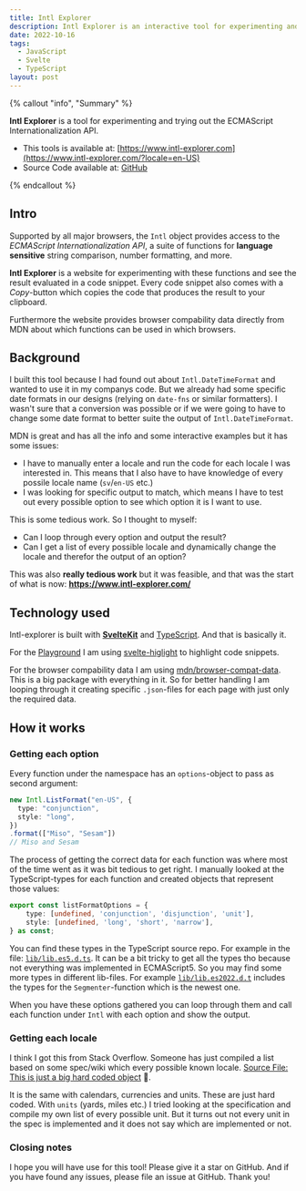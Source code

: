 ```yaml
---
title: Intl Explorer
description: Intl Explorer is an interactive tool for experimenting and trying out the ECMAScript Internationalization API.
date: 2022-10-16
tags:
  - JavaScript
  - Svelte
  - TypeScript
layout: post
---
```


{% callout "info", "Summary" %}

**Intl Explorer** is a tool for experimenting and trying out the ECMAScript Internationalization API.

- This tools is available at: [https://www.intl-explorer.com](https://www.intl-explorer.com/?locale=en-US)
- Source Code available at: [GitHub](https://github.com/jesperorb/intl-explorer)

{% endcallout %}

## Intro

Supported by all major browsers, the `Intl` object provides access to the *ECMAScript Internationalization API*, a suite of functions for **language sensitive** string comparison, number formatting, and more.

**Intl Explorer** is a website for experimenting with these functions and see the result evaluated in a code snippet. Every code snippet also comes with a *Copy*-button which copies the code that produces the result to your clipboard.

Furthermore the website provides browser compability data directly from MDN about which functions can be used in which browsers.

## Background

I built this tool because I had found out about `Intl.DateTimeFormat` and wanted to use it in my companys code. But we already had some specific date formats in our designs (relying on `date-fns` or similar formatters). I wasn't sure that a conversion was possible or if we were going to have to change some date format to better suite the output of `Intl.DateTimeFormat`.

MDN is great and has all the info and some interactive examples but it has some issues:
- I have to manually enter a locale and run the code for each locale I was interested in. This means that I also have to have knowledge of every possile locale name (`sv`/`en-US` etc.)
- I was looking for specific output to match, which means I have to test out every possible option to see which option it is I want to use.

This is some tedious work. So I thought to myself:
- Can I loop through every option and output the result?
- Can I get a list of every possible locale and dynamically change the locale and therefor the output of an option?

This was also **really tedious work** but it was feasible, and that was the start of what is now: **https://www.intl-explorer.com/**

## Technology used

Intl-explorer is built with **[SvelteKit](https://kit.svelte.dev/)** and [TypeScript](https://www.typescriptlang.org/). And that is basically it.

For the [Playground](https://www.intl-explorer.com) I am using [svelte-higlight](https://github.com/metonym/svelte-highlight) to highlight code snippets.

For the browser compability data I am using [mdn/browser-compat-data](https://github.com/mdn/browser-compat-data). This is a big package with everything in it. So for better handling I am looping through it creating specific `.json`-files for each page with just only the required data.

## How it works

### Getting each option

Every function under the namespace has an `options`-object to pass as second argument:

```ts
new Intl.ListFormat("en-US", {
  type: "conjunction",
  style: "long",
})
.format(["Miso", "Sesam"])
// Miso and Sesam
```

The process of getting the correct data for each function was where most of the time went as it was bit tedious to get right. I manually looked at the TypeScript-types for each function and created objects that represent those values:
```ts
export const listFormatOptions = {
	type: [undefined, 'conjunction', 'disjunction', 'unit'],
	style: [undefined, 'long', 'short', 'narrow'],
} as const;
```

You can find these types in the TypeScript source repo. For example in the file: [`lib/lib.es5.d.ts`](https://github.com/microsoft/TypeScript/blob/main/lib/lib.es5.d.ts). It can be a bit tricky to get all the types tho because not everything was implemented in ECMAScript5. So you may find some more types in different lib-files. For example [`lib/lib.es2022.d.t`](https://github.com/microsoft/TypeScript/blob/main/lib/lib.es2022.intl.d.ts) includes the types for the `Segmenter`-function which is the newest one.

When you have these options gathered you can loop through them and call each function under `Intl` with each option and show the output.

### Getting each locale

I think I got this from Stack Overflow. Someone has just compiled a list based on some spec/wiki which every possible known locale. [Source File: This is just a big hard coded object](https://github.com/jesperorb/intl-explorer/blob/main/src/lib/locale-data/locales.ts) 🤷.

It is the same with calendars, currencies and units. These are just hard coded. With `units` (yards, miles etc.) I tried looking at the specification and compile my own list of every possible unit. But it turns out not every unit in the spec is implemented and it does not say which are implemented or not.

### Closing notes

I hope you will have use for this tool! Please give it a star on GitHub. And if you have found any issues, please file an issue at GitHub. Thank you!
